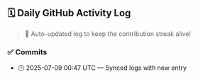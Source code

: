 ## 🗓️ Daily GitHub Activity Log

> 🤖 Auto-updated log to keep the contribution streak alive!

### ✅ Commits

- 🕒 2025-07-09 00:47 UTC — Synced logs with new entry

